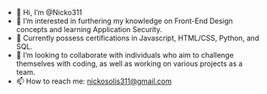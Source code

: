 - 👋 Hi, I’m @Nicko311
- 👀 I’m interested in furthering my knowledge on Front-End Design concepts and learning Application Security.
- 🌱 Currently possess certifications in Javascript, HTML/CSS, Python, and SQL.
- 💞️ I’m looking to collaborate with individuals who aim to challenge themselves with coding, as well as working on various projects as a team.
- 📫 How to reach me: nickosolis311@gmail.com

<!---
Nicko311/Nicko311 is a ✨ special ✨ repository because its `README.md` (this file) appears on your GitHub profile.
You can click the Preview link to take a look at your changes.
--->
